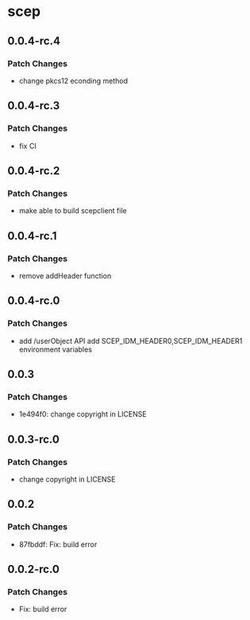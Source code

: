 # scep

## 0.0.4-rc.4

### Patch Changes

- change pkcs12 econding method

## 0.0.4-rc.3

### Patch Changes

- fix CI

## 0.0.4-rc.2

### Patch Changes

- make able to build scepclient file

## 0.0.4-rc.1

### Patch Changes

- remove addHeader function

## 0.0.4-rc.0

### Patch Changes

- add /userObject API
  add SCEP_IDM_HEADER0,SCEP_IDM_HEADER1 environment variables

## 0.0.3

### Patch Changes

- 1e494f0: change copyright in LICENSE

## 0.0.3-rc.0

### Patch Changes

- change copyright in LICENSE

## 0.0.2

### Patch Changes

- 87fbddf: Fix: build error

## 0.0.2-rc.0

### Patch Changes

- Fix: build error
